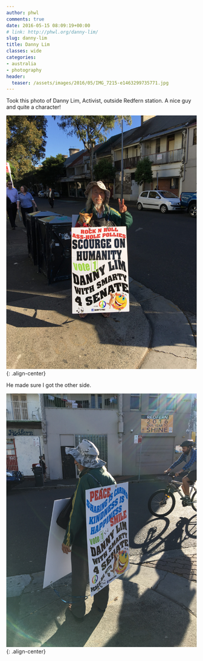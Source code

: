 ```yaml
---
author: phwl
comments: true
date: 2016-05-15 08:09:19+00:00
# link: http://phwl.org/danny-lim/
slug: danny-lim
title: Danny Lim
classes: wide
categories:
- australia
- photography
header:
  teaser: /assets/images/2016/05/IMG_7215-e1463299735771.jpg
---
```


Took this photo of Danny Lim, Activist, outside Redfern station. A nice guy and quite a character!

![](/assets/images/2016/05/IMG_7215-e1463299735771.jpg){: .align-center}

<!-- more -->

He made sure I got the other side.

![](/assets/images/2016/05/IMG_7217.jpg){: .align-center}

